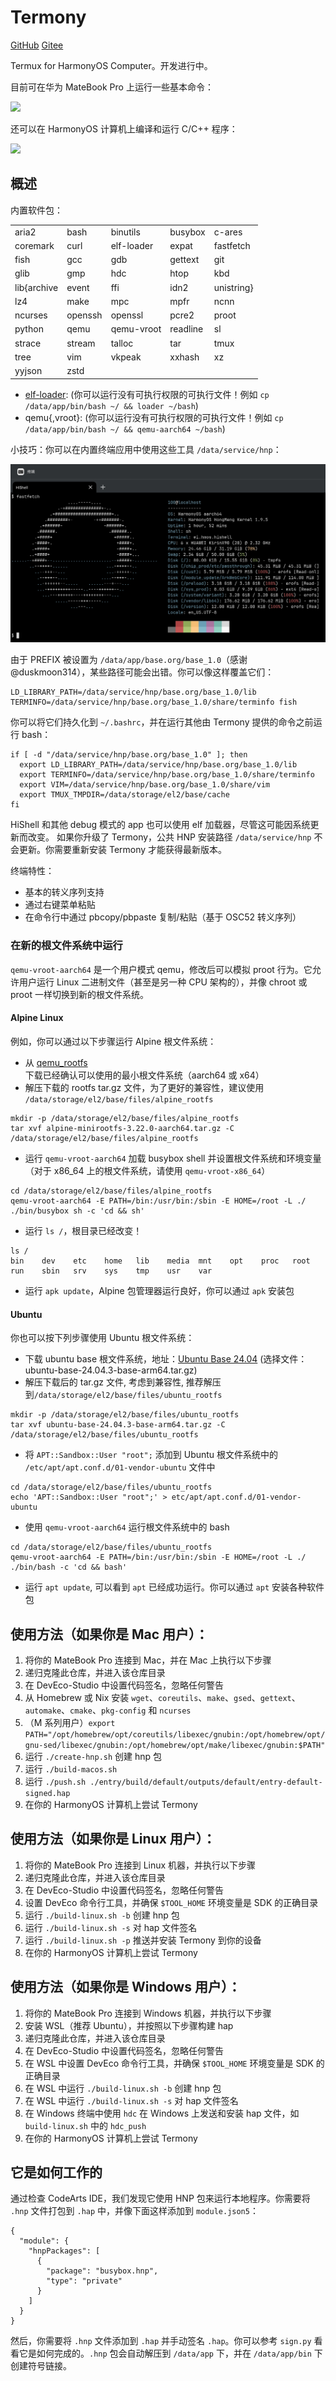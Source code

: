 # Termony

[GitHub](https://github.com/jiegec/Termony) [Gitee](https://gitee.com/jiegec/Termony)

Termux for HarmonyOS Computer。开发进行中。

目前可在华为 MateBook Pro 上运行一些基本命令：

![](./screenshot.jpg)

还可以在 HarmonyOS 计算机上编译和运行 C/C++ 程序：

![](./screenshot_gcc.jpg)

## 概述

内置软件包：

||||||
| --- | --- | --- | --- | --- |
| aria2 | bash | binutils | busybox | c-ares |
| coremark | curl | elf-loader | expat | fastfetch |
| fish | gcc | gdb | gettext | git |
| glib | gmp | hdc | htop | kbd |
|lib{archive|event|ffi|idn2|unistring}|
| lz4 | make | mpc | mpfr | ncnn |
|ncurses|openssh|openssl|pcre2|proot|
|python|qemu|qemu-vroot|readline|sl|
|strace|stream|talloc|tar|tmux|
|tree|vim|vkpeak|xxhash|xz|
|yyjson|zstd|

- [elf-loader](https://github.com/MikhailProg/elf): (你可以运行没有可执行权限的可执行文件！例如 `cp /data/app/bin/bash ~/ && loader ~/bash`)
- qemu{,vroot}: (你可以运行没有可执行权限的可执行文件！例如 `cp /data/app/bin/bash ~/ && qemu-aarch64 ~/bash`)

小技巧：你可以在内置终端应用中使用这些工具 `/data/service/hnp`：

![](./screenshot_hishell.jpg)

由于 PREFIX 被设置为 `/data/app/base.org/base_1.0`（感谢 @duskmoon314），某些路径可能会出错。你可以像这样覆盖它们：

```shell
LD_LIBRARY_PATH=/data/service/hnp/base.org/base_1.0/lib TERMINFO=/data/service/hnp/base.org/base_1.0/share/terminfo fish
```

你可以将它们持久化到 `~/.bashrc`，并在运行其他由 Termony 提供的命令之前运行 bash：

```shell
if [ -d "/data/service/hnp/base.org/base_1.0" ]; then
  export LD_LIBRARY_PATH=/data/service/hnp/base.org/base_1.0/lib
  export TERMINFO=/data/service/hnp/base.org/base_1.0/share/terminfo
  export VIM=/data/service/hnp/base.org/base_1.0/share/vim
  export TMUX_TMPDIR=/data/storage/el2/base/cache
fi
```

HiShell 和其他 debug 模式的 app 也可以使用 elf 加载器，尽管这可能因系统更新而改变。
如果你升级了 Termony，公共 HNP 安装路径 `/data/service/hnp` 不会更新。你需要重新安装 Termony 才能获得最新版本。

终端特性：

- 基本的转义序列支持
- 通过右键菜单粘贴
- 在命令行中通过 pbcopy/pbpaste 复制/粘贴（基于 OSC52 转义序列）

### 在新的根文件系统中运行

`qemu-vroot-aarch64` 是一个用户模式 qemu，修改后可以模拟 proot 行为。它允许用户运行 Linux 二进制文件（甚至是另一种 CPU 架构的），并像 chroot 或 proot 一样切换到新的根文件系统。

#### Alpine Linux

例如，你可以通过以下步骤运行 Alpine 根文件系统：

- 从 [qemu_rootfs](https://gitee.com/nanqu_ait/termony-hnp/releases/tag/qemu_rootfs) 下载已经确认可以使用的最小根文件系统（aarch64 或 x64）
- 解压下载的 rootfs tar.gz 文件，为了更好的兼容性，建议使用 `/data/storage/el2/base/files/alpine_rootfs`
```shell
mkdir -p /data/storage/el2/base/files/alpine_rootfs
tar xvf alpine-minirootfs-3.22.0-aarch64.tar.gz -C /data/storage/el2/base/files/alpine_rootfs
```
- 运行 `qemu-vroot-aarch64` 加载 busybox shell 并设置根文件系统和环境变量（对于 x86_64 上的根文件系统，请使用 `qemu-vroot-x86_64`）
```shell
cd /data/storage/el2/base/files/alpine_rootfs
qemu-vroot-aarch64 -E PATH=/bin:/usr/bin:/sbin -E HOME=/root -L ./ ./bin/busybox sh -c 'cd && sh'
```
- 运行 `ls /`，根目录已经改变！
```shell
ls /
bin    dev    etc    home   lib    media  mnt    opt    proc   root   run    sbin   srv    sys    tmp    usr    var
```
- 运行 `apk update`，Alpine 包管理器运行良好，你可以通过 `apk` 安装包

#### Ubuntu

你也可以按下列步骤使用 Ubuntu 根文件系统：

- 下载 ubuntu base 根文件系统，地址：[Ubuntu Base 24.04](https://cdimage.ubuntu.com/ubuntu-base/releases/24.04/release/) (选择文件：ubuntu-base-24.04.3-base-arm64.tar.gz)
- 解压下载后的 tar.gz 文件, 考虑到兼容性, 推荐解压到`/data/storage/el2/base/files/ubuntu_rootfs`
```shell
mkdir -p /data/storage/el2/base/files/ubuntu_rootfs
tar xvf ubuntu-base-24.04.3-base-arm64.tar.gz -C /data/storage/el2/base/files/ubuntu_rootfs
```
- 将 `APT::Sandbox::User "root";` 添加到 Ubuntu 根文件系统中的 `/etc/apt/apt.conf.d/01-vendor-ubuntu` 文件中
```shell
cd /data/storage/el2/base/files/ubuntu_rootfs
echo 'APT::Sandbox::User "root";' > etc/apt/apt.conf.d/01-vendor-ubuntu
```
- 使用 `qemu-vroot-aarch64` 运行根文件系统中的 bash
```shell
cd /data/storage/el2/base/files/ubuntu_rootfs
qemu-vroot-aarch64 -E PATH=/bin:/usr/bin:/sbin -E HOME=/root -L ./ ./bin/bash -c 'cd && bash'
```
- 运行 `apt update`, 可以看到 `apt` 已经成功运行。你可以通过 `apt` 安装各种软件包

## 使用方法（如果你是 Mac 用户）：

1. 将你的 MateBook Pro 连接到 Mac，并在 Mac 上执行以下步骤
2. 递归克隆此仓库，并进入该仓库目录
3. 在 DevEco-Studio 中设置代码签名，忽略任何警告
4. 从 Homebrew 或 Nix 安装 `wget`、`coreutils`、`make`、`gsed`、`gettext`、`automake`、`cmake`、`pkg-config` 和 `ncurses`
5. （M 系列用户）`export PATH="/opt/homebrew/opt/coreutils/libexec/gnubin:/opt/homebrew/opt/gnu-sed/libexec/gnubin:/opt/homebrew/opt/make/libexec/gnubin:$PATH"`
6. 运行 `./create-hnp.sh` 创建 hnp 包
7. 运行 `./build-macos.sh`
8. 运行 `./push.sh ./entry/build/default/outputs/default/entry-default-signed.hap`
9. 在你的 HarmonyOS 计算机上尝试 Termony

## 使用方法（如果你是 Linux 用户）：

1. 将你的 MateBook Pro 连接到 Linux 机器，并执行以下步骤
2. 递归克隆此仓库，并进入该仓库目录
3. 在 DevEco-Studio 中设置代码签名，忽略任何警告
4. 设置 DevEco 命令行工具，并确保 `$TOOL_HOME` 环境变量是 SDK 的正确目录
5. 运行 `./build-linux.sh -b` 创建 hnp 包
6. 运行 `./build-linux.sh -s` 对 hap 文件签名
7. 运行 `./build-linux.sh -p` 推送并安装 Termony 到你的设备
8. 在你的 HarmonyOS 计算机上尝试 Termony

## 使用方法（如果你是 Windows 用户）：

1. 将你的 MateBook Pro 连接到 Windows 机器，并执行以下步骤
2. 安装 WSL（推荐 Ubuntu），并按照以下步骤构建 hap
3. 递归克隆此仓库，并进入该仓库目录
4. 在 DevEco-Studio 中设置代码签名，忽略任何警告
5. 在 WSL 中设置 DevEco 命令行工具，并确保 `$TOOL_HOME` 环境变量是 SDK 的正确目录
6. 在 WSL 中运行 `./build-linux.sh -b` 创建 hnp 包
7. 在 WSL 中运行 `./build-linux.sh -s` 对 hap 文件签名
8. 在 Windows 终端中使用 `hdc` 在 Windows 上发送和安装 hap 文件，如 `build-linux.sh` 中的 `hdc_push`
9. 在你的 HarmonyOS 计算机上尝试 Termony

## 它是如何工作的

通过检查 CodeArts IDE，我们发现它使用 HNP 包来运行本地程序。你需要将 `.hnp` 文件打包到 `.hap` 中，并像下面这样添加到 `module.json5`：

```json5
{
  "module": {
    "hnpPackages": [
      {
        "package": "busybox.hnp",
        "type": "private"
      }
    ]
  }
}
```

然后，你需要将 `.hnp` 文件添加到 `.hap` 并手动签名 `.hap`。你可以参考 `sign.py` 看看它是如何完成的。`.hnp` 包会自动解压到 `/data/app` 下，并在 `/data/app/bin` 下创建符号链接。
